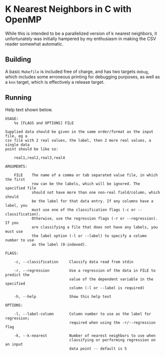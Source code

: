 # K Nearest Neighbors in C with OpenMP

While this is intended to be a parallelized version of k nearest neighbors, it
unfortunately was initially hampered by my enthusiasm in making the CSV reader
somewhat automatic.

## Building

A basic `Makefile` is included free of charge, and has two targets `debug`,
which includes some erroneous printing for debugging purposes, as well as a
`knn` target, which is effectively a release target.

## Running

Help text shown below.

```
USAGE:
    %s [FLAGS and OPTIONS] FILE

Supplied data should be given in the same order/format as the input file, eg a
csv file with 2 real values, the label, then 2 more real values, a single data
point should be like so:

    real1,real2,real3,real4

ARGUMENTS:

    FILE    The name of a comma or tab separated value file, in which the first
            row can be the labels, which will be ignored. The specified file
            should not have more than one non-real field/column, which should
            be the label for that data entry. If any columns have a label, you
            must use one of the classification flags (-c or --classification).
            Otherwise, use the regression flags (-r or --regression). If you
            are classifying a file that does not have any labels, you must use
            the label option (-l or --label) to specify a column number to use
            as the label (0-indexed).

FLAGS:

    -c, --classification     Classify data read from stdin

    -r, --regression         Use a regression of the data in FILE to predict the
                             value of the dependent variable in the specified
                             column (-l or --label is required)

    -h, --help               Show this help text

OPTIONS:

    -l, --label-column       Column number to use as the label for regression; 
                             required when using the -r/--regression flag

    -k, --k-nearest          Number of nearest neighbors to use when
                             classifying or performing regression on an input
                             data point -- default is 5
```
